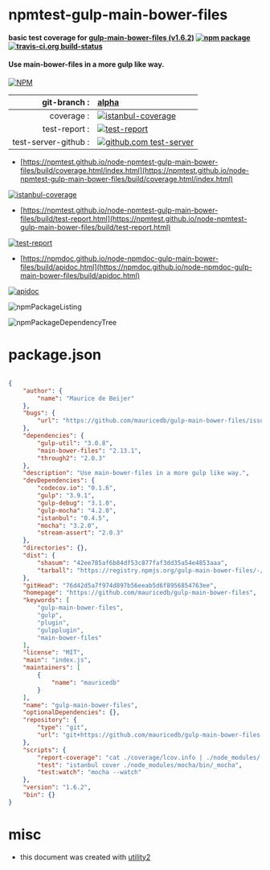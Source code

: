 # npmtest-gulp-main-bower-files

#### basic test coverage for  [gulp-main-bower-files (v1.6.2)](https://github.com/mauricedb/gulp-main-bower-files)  [![npm package](https://img.shields.io/npm/v/npmtest-gulp-main-bower-files.svg?style=flat-square)](https://www.npmjs.org/package/npmtest-gulp-main-bower-files) [![travis-ci.org build-status](https://api.travis-ci.org/npmtest/node-npmtest-gulp-main-bower-files.svg)](https://travis-ci.org/npmtest/node-npmtest-gulp-main-bower-files)

#### Use main-bower-files in a more gulp like way.

[![NPM](https://nodei.co/npm/gulp-main-bower-files.png?downloads=true&downloadRank=true&stars=true)](https://www.npmjs.com/package/gulp-main-bower-files)

| git-branch : | [alpha](https://github.com/npmtest/node-npmtest-gulp-main-bower-files/tree/alpha)|
|--:|:--|
| coverage : | [![istanbul-coverage](https://npmtest.github.io/node-npmtest-gulp-main-bower-files/build/coverage.badge.svg)](https://npmtest.github.io/node-npmtest-gulp-main-bower-files/build/coverage.html/index.html)|
| test-report : | [![test-report](https://npmtest.github.io/node-npmtest-gulp-main-bower-files/build/test-report.badge.svg)](https://npmtest.github.io/node-npmtest-gulp-main-bower-files/build/test-report.html)|
| test-server-github : | [![github.com test-server](https://npmtest.github.io/node-npmtest-gulp-main-bower-files/GitHub-Mark-32px.png)](https://npmtest.github.io/node-npmtest-gulp-main-bower-files/build/app/index.html) | | build-artifacts : | [![build-artifacts](https://npmtest.github.io/node-npmtest-gulp-main-bower-files/glyphicons_144_folder_open.png)](https://github.com/npmtest/node-npmtest-gulp-main-bower-files/tree/gh-pages/build)|

- [https://npmtest.github.io/node-npmtest-gulp-main-bower-files/build/coverage.html/index.html](https://npmtest.github.io/node-npmtest-gulp-main-bower-files/build/coverage.html/index.html)

[![istanbul-coverage](https://npmtest.github.io/node-npmtest-gulp-main-bower-files/build/screenCapture.buildCi.browser.%252Ftmp%252Fbuild%252Fcoverage.lib.html.png)](https://npmtest.github.io/node-npmtest-gulp-main-bower-files/build/coverage.html/index.html)

- [https://npmtest.github.io/node-npmtest-gulp-main-bower-files/build/test-report.html](https://npmtest.github.io/node-npmtest-gulp-main-bower-files/build/test-report.html)

[![test-report](https://npmtest.github.io/node-npmtest-gulp-main-bower-files/build/screenCapture.buildCi.browser.%252Ftmp%252Fbuild%252Ftest-report.html.png)](https://npmtest.github.io/node-npmtest-gulp-main-bower-files/build/test-report.html)

- [https://npmdoc.github.io/node-npmdoc-gulp-main-bower-files/build/apidoc.html](https://npmdoc.github.io/node-npmdoc-gulp-main-bower-files/build/apidoc.html)

[![apidoc](https://npmdoc.github.io/node-npmdoc-gulp-main-bower-files/build/screenCapture.buildCi.browser.%252Ftmp%252Fbuild%252Fapidoc.html.png)](https://npmdoc.github.io/node-npmdoc-gulp-main-bower-files/build/apidoc.html)

![npmPackageListing](https://npmtest.github.io/node-npmtest-gulp-main-bower-files/build/screenCapture.npmPackageListing.svg)

![npmPackageDependencyTree](https://npmtest.github.io/node-npmtest-gulp-main-bower-files/build/screenCapture.npmPackageDependencyTree.svg)



# package.json

```json

{
    "author": {
        "name": "Maurice de Beijer"
    },
    "bugs": {
        "url": "https://github.com/mauricedb/gulp-main-bower-files/issues"
    },
    "dependencies": {
        "gulp-util": "3.0.8",
        "main-bower-files": "2.13.1",
        "through2": "2.0.3"
    },
    "description": "Use main-bower-files in a more gulp like way.",
    "devDependencies": {
        "codecov.io": "0.1.6",
        "gulp": "3.9.1",
        "gulp-debug": "3.1.0",
        "gulp-mocha": "4.2.0",
        "istanbul": "0.4.5",
        "mocha": "3.2.0",
        "stream-assert": "2.0.3"
    },
    "directories": {},
    "dist": {
        "shasum": "42ee785af6b84df53c877faf3dd35a54e4853aaa",
        "tarball": "https://registry.npmjs.org/gulp-main-bower-files/-/gulp-main-bower-files-1.6.2.tgz"
    },
    "gitHead": "76d42d5a7f974d897b56eeab5d6f8956854763ee",
    "homepage": "https://github.com/mauricedb/gulp-main-bower-files",
    "keywords": [
        "gulp-main-bower-files",
        "gulp",
        "plugin",
        "gulpplugin",
        "main-bower-files"
    ],
    "license": "MIT",
    "main": "index.js",
    "maintainers": [
        {
            "name": "mauricedb"
        }
    ],
    "name": "gulp-main-bower-files",
    "optionalDependencies": {},
    "repository": {
        "type": "git",
        "url": "git+https://github.com/mauricedb/gulp-main-bower-files.git"
    },
    "scripts": {
        "report-coverage": "cat ./coverage/lcov.info | ./node_modules/.bin/codecov",
        "test": "istanbul cover ./node_modules/mocha/bin/_mocha",
        "test:watch": "mocha --watch"
    },
    "version": "1.6.2",
    "bin": {}
}
```



# misc
- this document was created with [utility2](https://github.com/kaizhu256/node-utility2)
